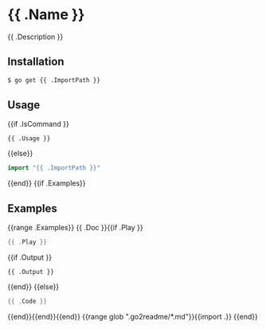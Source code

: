 # {{ .Name }}

{{ .Description }}

## Installation

```sh
$ go get {{ .ImportPath }}
```

## Usage
{{if .IsCommand }}
```
{{ .Usage }}
```
{{else}}
```go
import "{{ .ImportPath }}"
```
{{end}}
{{if .Examples}}
## Examples
{{range .Examples}}
{{ .Doc }}{{if .Play }}
```go
{{ .Play }}
```
{{if .Output }}
```
{{ .Output }}
```
{{end}}
{{else}}
```go
{{ .Code }}
```
{{end}}{{end}}{{end}}
{{range glob ".go2readme/*.md"}}{{import .}}
{{end}}
